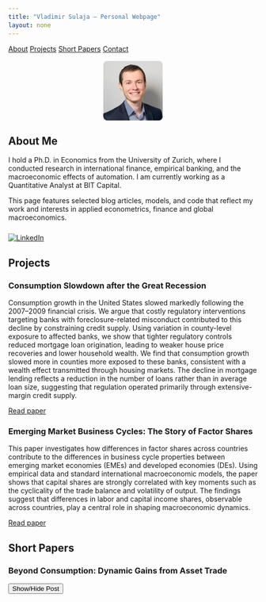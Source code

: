 ```yaml
---
title: "Vladimir Sulaja – Personal Webpage"
layout: none
---
```


<link rel="stylesheet" href="style.css">
<script src="https://polyfill.io/v3/polyfill.min.js?features=es6"></script>
<script id="MathJax-script" async
        src="https://cdn.jsdelivr.net/npm/mathjax@3/es5/tex-mml-chtml.js"></script>

<div class="navbar">
  <a href="#about">About</a>
  <a href="#projects">Projects</a>
  <a href="#shortpapers">Short Papers</a>
  <a href="#contact">Contact</a>
</div>

<div class="container">

<img src="photo.jpg" alt="My Photo" style="border-radius: 8px; max-width: 120px; display: block; margin: 1rem auto;">

<h2 id="about">About Me</h2>

<p>
I hold a Ph.D. in Economics from the University of Zurich, where I conducted research in international finance, empirical banking, and the macroeconomic effects of automation. I am currently working as a Quantitative Analyst at BIT Capital.
</p>
<p>
This page features selected blog articles, models, and code that reflect my work and interests in applied econometrics, finance and global macroeconomics.
</p>

<div style="margin-top: 1.5rem;">
  <a href="https://www.linkedin.com/in/vladimir-sulaja-43686550" target="_blank">
    <img src="https://cdn.jsdelivr.net/gh/simple-icons/simple-icons/icons/linkedin.svg"
         alt="LinkedIn"
         style="width: 24px; height: 24px;">
  </a>
</div>

<h2 id="projects">Projects</h2>

<div class="project">
  <h3>Consumption Slowdown after the Great Recession</h3>
  <p>
    Consumption growth in the United States slowed markedly following the 2007–2009 financial crisis. We argue that costly regulatory interventions targeting banks with foreclosure-related misconduct contributed to this decline by constraining credit supply. Using variation in county-level exposure to affected banks, we show that tighter regulatory controls reduced mortgage loan origination, leading to weaker house price recoveries and lower household wealth. We find that consumption growth slowed more in counties more exposed to these banks, consistent with a wealth effect transmitted through housing markets. The decline in mortgage lending reflects a reduction in the number of loans rather than in average loan size, suggesting that regulation operated primarily through extensive-margin credit supply.
  </p>
  <p><a href="projects/simonsulaja-consumptionslowdown.pdf" target="_blank">Read paper</a></p>
</div>

<div class="project">
  <h3>Emerging Market Business Cycles: The Story of Factor Shares</h3>
  <p>
    This paper investigates how differences in factor shares across countries contribute to the differences in business cycle properties between emerging market economies (EMEs) and developed economies (DEs). Using empirical data and standard international macroeconomic models, the paper shows that capital shares are strongly correlated with key moments such as the cyclicality of the trade balance and volatility of output. The findings suggest that differences in labor and capital income shares, observable across countries, play a central role in shaping macroeconomic dynamics.
  </p>
  <p><a href="projects/eme_bc.pdf" target="_blank">Read paper</a></p>
</div>

<h2 id="shortpapers">Short Papers</h2>

<div class="project">
  <h3>Beyond Consumption: Dynamic Gains from Asset Trade</h3>
  <button onclick="toggleVisibility('shortpaper1')">Show/Hide Post</button>

<div id="shortpaper1" style="display: none; margin-top: 1rem;">
  <h4>Idea</h4>
  <p>
    This short article explores how allowing for more financial openness can significantly enhance macroeconomic stability by delinking domestic interest rates from productivity shocks. I argue that standard consumption risk-sharing literature underestimates the welfare gains from international financial integration by neglecting the investment channel. Using a simple small open economy DSGE model -- as in Neumayer and Perri 2006 -- I demonstrate that allowing for a non-zero trade balance enables economies to better manage productivity shocks, thus enabling higher investment during booms, and lower drop in investment during busts.
  </p>

  <h4>1. Introduction</h4>
  <p>
    The literature on international consumption risk sharing has long concluded that the welfare gains from global financial integration are small — often less than 1% of lifetime consumption. Seminal contributions by Lucas (1987), Obstfeld and Rogoff (1995), and more recently Gourinchas and Jeanne (2006) all show that the main benefit of risk sharing arises from the smoothing of consumption over time and states of nature. 
  </p>
  <p>
    However, these studies typically neglect an important macroeconomic channel: <strong>investment amplification through interest rate smoothing</strong>. When the trade balance is restricted (e.g., balanced every period), countries must finance investment solely through domestic savings. In response to a productivity shock, interest rate increases and vice versa during a drop in productivity. 
  </p>
  <p>
    By contrast, when the <strong>trade balance can vary</strong>, countries can borrow during booms (or save during busts) to stabilize interest rates and <strong>optimize capital accumulation</strong>. This mechanism generates a second-round welfare gain that traditional consumption-only models miss.
  </p>
  <p>
    Previous studies have already examined the effects of financial openness on the cyclicality of investment (Mendoza, 1991), where its shown that in a SOE model, investment is less procyclical due to the possibility to borrow capital. Similarly, Correia, Neves, and Rebelo in their 1995 paper show that capital mobility reduces to co-movement of savings and investments. In this article, I want to show that it is this possibility to borrow and lend that increases permanent income of a country. I show how depending on the elasticity of trade balance with respect to output, investment can be less procyclical, which results in a higher permanent income. I do this by introducing a term in the interest rate equation, which enables us to make interest rate more or less correlated to output.
  </p>

  <p>
    With this setup we can generate moments that correspond to countercyclical and acyclical trade balances in emerging market economies (EMEs) and developed economies (DEs), as well as countercyclical interest rates of EMEs. This further translates into less procyclical investment and higher permanent income. From here it also follows that those who benefit more from capital flows are EMEs. I will explain in the next post why I believe this is the case.
  </p>

  <h4>2. The Model</h4>
  <ul>
      <li><strong>Technology shocks:</strong> \( a_t = \rho_a a_{t-1} + \varepsilon^a_t \)</li>
      <li><strong>Interest rate shock:</strong> \( z_t = \rho_z z_{t-1} + \varepsilon^z_t \)</li>
      <li><strong>Interest rate rule:</strong> \( r_t = z_t + \phi_b b_{t-1} + \eta y_t \)</li>
      <li><strong>Production:</strong> \( y_t = e^{a_t} \cdot k_{t-1}^{\alpha} \cdot l_t^{1 - \alpha} \)</li>
      <li><strong>Investment decision:</strong><br>
        \[
        i_t = \phi k_{t-1} \left[ \alpha e^{a_t} k_{t-1}^{\alpha - 1} l_t^{1 - \alpha} - r_t - \theta l_t \right] + \delta k_{t-1}
        \]
      </li>
      <li><strong>Capital accumulation:</strong> \( k_t = (1 - \delta) k_{t-1} + i_t \)</li>
      <li><strong>Labor-leisure condition:</strong> \( \phi_L l_t^{\psi} = (1 - \alpha) e^{a_t} k_{t-1}^\alpha l_t^{-\alpha} \)</li>
      <li><strong>Budget constraint:</strong> \( c_t + i_t + r_t b_{t-1} = y_t \)</li>
      <li><strong>Debt evolution:</strong> \( b_t = c_t + i_t + r_t b_{t-1} - y_t \)</li>
    </ul>
<p>
    Note the key term Eta in the interest rate equation. With this I want to capture the elasticity of interest rates to output. In this short article I do not want to explain what it is, but just to use it to show how it can help us explain what the benefits of financial openness of a country are. In addition to this model, I also use a standard close economy model with the same utility and production function, and same parametrization to represent the financial autarky case.
  </p>
<button onclick="toggleVisibility('dynare_code')">Show/Hide Dynare Code</button>
  <h4>3. Dynare Implementation</h4>
  <pre id='dynare_code' style="display: none; margin-top: 1rem;"><code>
var c y i k b r a z l;
varexo e_a e_z;

parameters beta alpha delta theta phi rho_a rho_z sigma_a sigma_z phi_b phi_L psi eta;

beta     = 0.96;
alpha    = 0.36;
delta    = 0.10;
theta    = 0.20;
phi      = 0.1;
phi_b    = 0.10;
phi_L    = 1.5;
psi      = 1.5;
rho_a    = 0.95;
rho_z    = 0.80;
sigma_a  = 0.015;
sigma_z  = 0.001;
eta      = 0.01;

model;
a = rho_a * a(-1) + e_a;
z = rho_z * z(-1) + e_z;
r = z + phi_b * b(-1) + eta * y;
y = exp(a) * k(-1)^alpha * l^(1 - alpha);
i = phi * k(-1) * ((alpha * exp(a) * k(-1)^(alpha - 1) * l^(1 - alpha)) - r - theta * l) + delta * k(-1);
k = (1 - delta) * k(-1) + i;
phi_L * l^psi = (1 - alpha) * exp(a) * k(-1)^alpha * l^(-alpha);
c + i + r * b(-1) = y;
b = c + i + r * b(-1) - y;
end;

initval;
a = 0; z = 0; k = 1; b = 0; l = 1; r = 0.04; y = 1; i = delta; c = y - i;
end;

shocks;
var e_a; stderr sigma_a;
var e_z; stderr sigma_z;
end;

steady;
check;
stoch_simul(order=1, periods=5000, drop=1000, hp_filter=1600);
</code></pre>


<h4>4. Mechanism: Interest Rate Correlation and Permanent Income</h4>
<p>
  In a closed economy, when interest rates rise together with productivity shock, investment becomes expensive exactly when productivity is high. This attenuates the response of capital: firms and households want to invest, but are discouraged by high borrowing costs. Conversely, in downturns, interest rates fall, somewhat dampening the negative effect. 
</p>

<p>
  A flexible trade balance, however, allows a country to <strong>decouple the interest rate from its output</strong>. When domestic output is growing, the country can run a trade deficit (import capital), preventing rates from rising too sharply. When output is contracting, it can run a surplus (export capital), keeping rates from falling too far. Additionally, the more negative correlation between output and interest rates increases the response of capital to shocks asymmetrically, further increasing the permanent income.
</p>

<p>
  To see why the previous is true, consider a simple model where we abstract from adjustment costs and fixed interest rate, plus we have no labor in the production function. In this case the capital will be set so that the marginal product of capital \( r = \left( \alpha a k^{\alpha - 1} \right) \)
, from where we can get to
        \( k = \left( \frac{r}{\alpha} \right)^{\frac{1}{\alpha - 1}} a^{\frac{1}{1-\alpha}} \). The key point is that capital is convex in r, with increases in r inducing smaller drops in k compared to an increase in k for the same decrease in r. In a closed economy, positive correlation between output and interest rate means that positive and negative shocks will be attennuated. Financial openness works by making the correlation between interest rate and output less positive, and in some cases even negative. Positive shocks in this case are followed by a drop in interest rate and negative by an increase, which due to convexity of capital with respect to interest rates has a smaller effect. So negative correlation increases the response of capital to productivity shocks, but does so asymetrically. 
</p>

<p>
  We can plug also plug in the interest rate equation in our previous equation for capital, and take logs after that to get \[
\log k = \frac{1}{\alpha - 1} \left( \log(z + \phi_b b_{-1} + \eta a k^\alpha) - \log \alpha \right) + \frac{1}{1 - \alpha} \log a
\]. We can see here that the higher is the value of \( \eta \), the lower the response of capital is and vice versa. To observe asymmetrical behaviour it is enought to see the original equation.
</p>


<p>
  Since <strong>permanent income</strong> is the present value of all future disposable income flows we have the following permanent income equation.
</p>

<p style="margin-left: 2rem;">
  \( PI_t = r \cdot \left(b_t + \sum_{s=t}^{\infty} \frac{E_{t} y_s - i_s}{(1 + r_{s})^{s-t}} \right) \)
</p>

<p>
  Higher output from more productive investment (and relatively stable consumption paths) thus raises permanent income, even if short-run consumption does not change much. This is the core reason why <strong>the welfare gains from financial openness are underestimated</strong> when the investment channel is ignored.
</p>

<h4>Visual Results</h4>
<p>In the following section we use the model we sketched and simulate all the variables. The following charts illustrate the quantitative impact of trade balance adjustment on macroeconomic dynamics:</p>

<div style="margin-bottom: 2rem;">
  <h5>Investment and Output (HP-Filtered Correlation)</h5>
  <img src="graphs/inv_output.png" alt="Investment and Output Correlation" style="max-width:100%; height:auto; border: 1px solid #ccc; padding: 4px;">
</div>

<div style="margin-bottom: 2rem;">
  <h5>Interest Rate and Output (HP-Filtered Correlation)</h5>
  <img src="graphs/ir_output.png" alt="Interest Rate and Output Correlation" style="max-width:100%; height:auto; border: 1px solid #ccc; padding: 4px;">
</div>

<div style="margin-bottom: 2rem;">
  <h5>Present Value of Output</h5>
  <img src="graphs/present_value.png" alt="Present Value of Output" style="max-width:100%; height:auto; border: 1px solid #ccc; padding: 4px;">
</div>

<p>One can see that for lower values of \( \eta \), interest rate and output have lower correlation. Invesment and output become more correlated as positive productivity shocks are not attenuated by rising interest rates. As a result permanent income is higher in this economy when it is able to access international financial markets and can be around 35% higher compared to the closed economy case.</p>

  <h4>5. Thoughts</h4>
  <p>
    While the consumption risk sharing literature finds small gains from financial openness, that result hinges on the omission of investment dynamics. When countries can run trade imbalances, they stabilize domestic interest rates and allocate capital more effectively in response to shocks. This amplifies the effect of productivity on investment and permanent income, resulting in significant welfare gains. In a simple model, lifetime consumption can increase close to 40% compared to the autarky case.
  </p>
  <h5>References</h5>
<ul>
  <li>Lucas, R. E. (1987). <i>Models of Business Cycles</i>. Basil Blackwell.</li>
  <li>Obstfeld, M., & Rogoff, K. (1995). The intertemporal approach to the current account. <i>Handbook of International Economics</i>, <b>3</b>, 1731–1799.</li>
  <li>Gourinchas, P.-O., & Jeanne, O. (2006). The elusive gains from international financial integration. <i>Review of Economic Studies</i>, <b>73</b>(3), 715–741.</li>
  <li>Mendoza, E. G. (1991). Real business cycles in a small open economy. <i>American Economic Review</i>, <b>81</b>(4), 797–818.</li>
  <li>Correia, I., Neves, J. C., & Rebelo, S. (1995). Business cycles in a small open economy. <i>European Economic Review</i>, <b>39</b>(6), 1089–1113.</li>
  <li>Neumeyer, P. A., & Perri, F. (2005). Business cycles in emerging economies: the role of interest rates. <i>Journal of Monetary Economics</i>, <b>52</b>(2), 345–380.</li>
</ul>
</div>
</div>

</div>

<script>
  function toggleVisibility(id) {
    const el = document.getElementById(id);
    if (el.style.display === "none") {
      el.style.display = "block";
    } else {
      el.style.display = "none";
    }
  }
</script>

